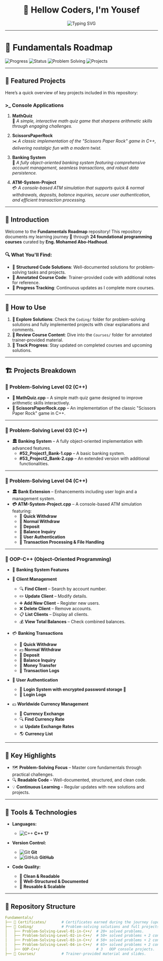 <!-- Professional GitHub README by Yousef -->

<h1 align="center">👋 Hellow Coders, I'm Yousef</h1>

<p align="center">
  <img src="https://readme-typing-svg.herokuapp.com?font=Fira+Code&size=22&duration=3000&pause=1000&color=00C2FF&center=true&vCenter=true&width=600&lines=C%2B%2B+Developer+in+Progress;Learning+Data+Structures;Completed+OOP+Concepts;Following+Abu+Hudhud+Roadmap" alt="Typing SVG" />
</p>

---

# 📌 Fundamentals Roadmap

![Progress](https://img.shields.io/badge/Completed_Courses-11%2F24-blue?style=for-the-badge)
![Status](https://img.shields.io/badge/Status-Work_In_Progress-orange?style=for-the-badge)
![Problem Solving](https://img.shields.io/badge/Problem%20Solving-185%2B%20Solved%20Problems-success?style=for-the-badge)
![Projects](https://img.shields.io/badge/Projects-9%20Completed-ff5733?style=for-the-badge&logo=visual-studio-code&logoColor=white)

---

## 📌 Featured Projects

Here’s a quick overview of key projects included in this repository:

### **>_ Console Applications**

1. **MathQuiz**  
   🎯 *A simple, interactive math quiz game that sharpens arithmetic skills through engaging challenges.*

2. **ScissorsPaperRock**  
   ✂️ *A classic implementation of the "Scissors Paper Rock" game in C++, delivering nostalgic fun with a modern twist.*

3. **Banking System**  
   🏦 *A fully object-oriented banking system featuring comprehensive account management, seamless transactions, and robust data persistence.*

4. **ATM-System-Project**  
   💳 *A console-based ATM simulation that supports quick & normal withdrawals, deposits, balance inquiries, secure user authentication, and efficient transaction processing.*

---

## 📘 Introduction

Welcome to the **Fundamentals Roadmap** repository! This repository documents my learning journey 🔬 through **24 foundational programming courses** curated by **Eng. Mohamed Abo-Hadhoud**.

### 🔍 What You'll Find:

- 📂 **Structured Code Solutions**: Well-documented solutions for problem-solving tasks and projects.  
- 📝 **Annotated Course Code**: Trainer-provided code with additional notes for reference.  
- 🚀 **Progress Tracking**: Continuous updates as I complete more courses.  

---

## 🚀 How to Use

1. **🔧 Explore Solutions**: Check the `Coding/` folder for problem-solving solutions and fully implemented projects with clear explanations and comments.  
2. **📓 Review Course Content**: Dive into the `Courses/` folder for annotated trainer-provided material.  
3. **🔢 Track Progress**: Stay updated on completed courses and upcoming solutions.  

---

## 🏗️ Projects Breakdown

### 🔢 **Problem-Solving Level 02 (C++)**

- **🎯 MathQuiz.cpp** – A simple math quiz game designed to improve arithmetic skills interactively.  
- **🔷 ScissorsPaperRock.cpp** – An implementation of the classic "Scissors Paper Rock" game in C++.

---

### 🔢 **Problem-Solving Level 03 (C++)**

- **🏛️ Banking System** – A fully object-oriented implementation with advanced features.  
  - **#52_Project1_Bank-1.cpp** – A basic banking system.  
  - **#53_Project2_Bank-2.cpp** – An extended version with additional functionalities.

---

### 🔢 **Problem-Solving Level 04 (C++)**

- **🏛️ Bank Extension** – Enhancements including user login and a management system.  
- **💳 ATM-System-Project.cpp** – A console-based ATM simulation featuring:  
  - 🔹 **Quick Withdraw**  
  - 🔹 **Normal Withdraw**  
  - 🔹 **Deposit**  
  - 🔹 **Balance Inquiry**  
  - 🔹 **User Authentication**  
  - 🔹 **Transaction Processing & File Handling**

---

### 🧩 **OOP-C++ (Object-Oriented Programming)**

- 🏦 **Banking System Features**
- 🏦 **Client Management**
  - 🔍 **Find Client** – Search by account number.  
  - ✏️ **Update Client** – Modify details.  
  - ➕ **Add New Client** – Register new users.  
  - ❌ **Delete Client** – Remove accounts.  
  - 📋 **List Clients** – Display all clients.  
  - 💰 **View Total Balances** – Check combined balances.

- 💳 **Banking Transactions**
  - 💸 **Quick Withdraw**  
  - 💵 **Normal Withdraw**  
  - 🏦 **Deposit**  
  - 🔄 **Balance Inquiry**  
  - 🔁 **Money Transfer**  
  - 📜 **Transaction Logs**

- 🔐 **User Authentication**
  - 🛂 **Login System with encrypted password storage 🔐**  
  - 📝 **Login Logs**

- 💵 **Worldwide Currency Management**
  - 💱 **Currency Exchange**  
  - 🔍 **Find Currency Rate**  
  - 📊 **Update Exchange Rates**  
  - 🌎 **Currency List**

---

## 🌟 Key Highlights

- 🗺 **Problem-Solving Focus** – Master core fundamentals through practical challenges.  
- 🔍 **Readable Code** – Well-documented, structured, and clean code.  
- 💡 **Continuous Learning** – Regular updates with new solutions and projects.  

---

## 🔧 Tools & Technologies

- **Languages:**
  - ![C++](https://img.icons8.com/color/48/000000/c-plus-plus-logo.png) **C++ 17**

- **Version Control:**
  - ![Git](https://img.icons8.com/color/48/000000/git.png) **Git**
  - ![GitHub](https://img.icons8.com/material-outlined/48/000000/github.png) **GitHub**

- **Code Quality:**
  - 🦼 **Clean & Readable**  
  - 📖 **Well-Structured & Documented**  
  - 🔄 **Reusable & Scalable**


---


## 📂 Repository Structure

```yaml
Fundamentals/
├── 📁 Certificates/       # Certificates earned during the journey (updated regularly).
├── 📁 Coding/             # Problem-solving solutions and full projects.
│   ├── Problem-Solving-Level-01-in-C++/  # 20+ solved problems.
│   ├── Problem-Solving-Level-02-in-C++/  # 50+ solved problems + 2 console projects.
│   ├── Problem-Solving-Level-03-in-C++/  # 50+ solved problems + 2 console projects.
│   ├── Problem-Solving-Level-04-in-C++/  # 65+ solved problems + 2 console projects.
│   ├── OOP-C++/                          # 3   OOP console projects.
├── 📁 Courses/            # Trainer-provided material and slides.
